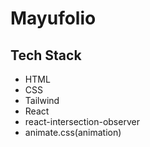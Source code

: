 # Mayufolio

## Tech Stack

- HTML
- CSS
- Tailwind
- React
- react-intersection-observer
- animate.css(animation)
